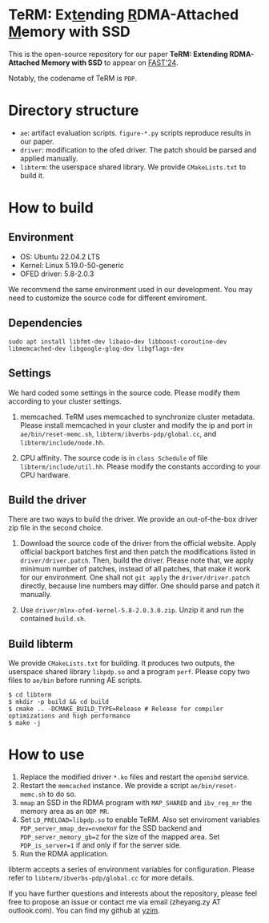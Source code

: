 # TeRM: Ex<ins>te</ins>nding <ins>R</ins>DMA-Attached <ins>M</ins>emory with SSD

This is the open-source repository for our paper
 **TeRM: Extending RDMA-Attached Memory with SSD** to appear on [FAST'24](https://www.usenix.org/conference/fast24/presentation/yang-zhe).

Notably, the codename of TeRM is `PDP`.

# Directory structure
- `ae`: artifact evaluation scripts. `figure-*.py` scripts reproduce results in our paper.
- `driver`: modification to the ofed driver. The patch should be parsed and applied manually.
- `libterm`: the userspace shared library. We provide `CMakeLists.txt` to build it.

# How to build
## Environment

- OS: Ubuntu 22.04.2 LTS
- Kernel: Linux 5.19.0-50-generic
- OFED driver: 5.8-2.0.3

We recommend the same environment used in our development. 
You may need to customize the source code for different enviroment.

## Dependencies
```
sudo apt install libfmt-dev libaio-dev libboost-coroutine-dev libmemcached-dev libgoogle-glog-dev libgflags-dev
```

## Settings

We hard coded some settings in the source code. Please modify them according to your cluster settings.

1. memcached.
TeRM uses memcached to synchronize cluster metadata.
Please install memcached in your cluster and modify the ip and port in `ae/bin/reset-memc.sh`, `libterm/ibverbs-pdp/global.cc`, and `libterm/include/node.hh`.

2. CPU affinity.
The source code is in `class Schedule` of file `libterm/include/util.hh`.
Please modify the constants according to your CPU hardware.

## Build the driver
There are two ways to build the driver. We provide an out-of-the-box driver zip file in the second choice.

1. Download the source code of the driver from the official website.
Apply official backport batches first and then patch the modifications listed in `driver/driver.patch`.
Then, build the driver.
Please note that, we apply minimum number of patches, instead of all patches, that make it work for our environment. One shall not `git apply` the `driver/driver.patch` directly, because line numbers may differ. One should parse and patch it manually.

2. Use `driver/mlnx-ofed-kernel-5.8-2.0.3.0.zip`. Unzip it and run the contained `build.sh`.

## Build libterm
We provide `CMakeLists.txt` for building.
It produces two outputs, the userspace shared library `libpdp.so` and a program `perf`.
Please copy two files to `ae/bin` before running AE scripts.
```
$ cd libterm
$ mkdir -p build && cd build
$ cmake .. -DCMAKE_BUILD_TYPE=Release # Release for compiler optimizations and high performance
$ make -j
```

# How to use
1. Replace the modified driver `*.ko` files and restart the `openibd` service.
2. Restart the `memcached` instance. We provide a script `ae/bin/reset-memc.sh` to do so.
3. `mmap` an SSD in the RDMA program with `MAP_SHARED` and `ibv_reg_mr` the memory area as an `ODP MR`.
4. Set `LD_PRELOAD=libpdp.so` to enable TeRM. Also set enviroment variables `PDP_server_mmap_dev=nvmeXnY` for the SSD backend and `PDP_server_memory_gb=Z` for the size of the mapped area. Set `PDP_is_server=1` if and only if for the server side.
5. Run the RDMA application.

libterm accepts a series of environment variables for configuration. Please refer to `libterm/ibverbs-pdp/global.cc` for more details.

If you have further questions and interests about the repository, please feel free to propose an issue or contact me via email (zheyang.zy AT outlook.com). You can find my github at [yzim](https://github.com/yzim).
